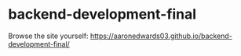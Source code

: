 # backend-development-final

Browse the site yourself:
https://aaronedwards03.github.io/backend-development-final/
